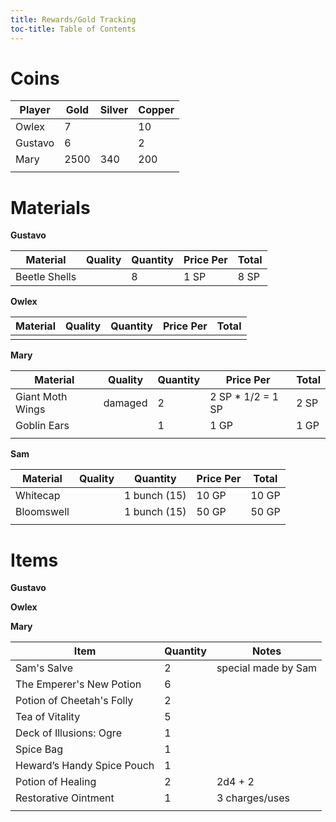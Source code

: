 ```yaml
---
title: Rewards/Gold Tracking
toc-title: Table of Contents
---
```


# Coins

| Player  | Gold | Silver | Copper |
|---------|------|--------|--------|
| Owlex   | 7    |        | 10     |
| Gustavo | 6    |        | 2      |
| Mary    | 2500 | 340    | 200    |
|         |      |        |        |

# Materials

**Gustavo**

| Material      | Quality | Quantity | Price Per | Total |
|---------------|---------|----------|-----------|-------|
| Beetle Shells |         | 8        | 1 SP      | 8 SP  |


**Owlex**

| Material | Quality | Quantity | Price Per | Total |
|----------|---------|----------|-----------|-------|
|          |         |          |           |       |

**Mary**

| Material         | Quality | Quantity | Price Per         | Total |
|------------------|---------|----------|-------------------|-------|
| Giant Moth Wings | damaged | 2        | 2 SP * 1/2 = 1 SP | 2 SP  |
| Goblin Ears      |         | 1        | 1 GP              | 1 GP  |
|                  |         |          |                   |       |

**Sam**

| Material   | Quality | Quantity     | Price Per | Total |
|------------|---------|--------------|-----------|-------|
| Whitecap   |         | 1 bunch (15) | 10 GP     | 10 GP |
| Bloomswell |         | 1 bunch (15) | 50 GP     | 50 GP |
|            |         |              |           |       |

# Items

**Gustavo**

**Owlex**

**Mary**

| Item                       | Quantity | Notes               |
|----------------------------|----------|---------------------|
| Sam's Salve                | 2        | special made by Sam |
| The Emperer's New Potion   | 6        |                     |
| Potion of Cheetah's Folly  | 2        |                     |
| Tea of Vitality            | 5        |                     |
| Deck of Illusions: Ogre    | 1        |                     |
| Spice Bag                  | 1        |                     |
| Heward’s Handy Spice Pouch | 1        |                     |
| Potion of Healing          | 2        | 2d4 + 2             |
| Restorative Ointment       | 1        | 3 charges/uses      |
|                            |          |                     |
